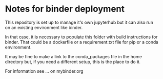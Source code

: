 # Notes for binder deployment

This repository is set up to manage it's own jupyterhub but it can also run on an existing environment like binder.

In that case, it is necessary to populate this folder with build instructions for binder. That could be a dockerfile or a requirement.txt file for pip or a conda environment. 

It may be fine to make a link to the conda_packages file in the home directory but, if you need a different setup, this is the place to do it. 

For information see ... on mybinder.org